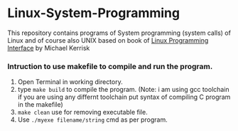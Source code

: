 # Linux-System-Programming
This repository contains programs of System programming (system calls) of Linux and of course also UNIX based on book of [Linux Programming Interface](https://www.amazon.in/Linux-Programming-Interface-System-Handbook/dp/1593272200) by Michael Kerrisk
### Intruction to use makefile to compile and run the program.
1. Open Terminal in working directory.
2. type `make build` to compile the program.
(Note: i am using gcc toolchain if you are using any differnt toolchain put syntax of compiling 
C program in the makefile)
3. `make clean` use for removing executable file.
4. Use `./myexe filename/string` cmd as per program. 
